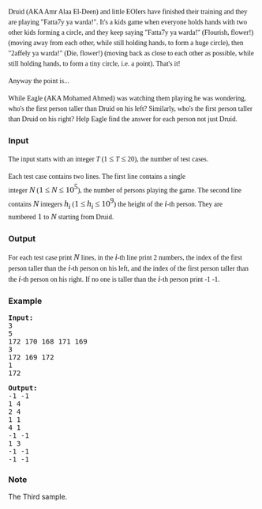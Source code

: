 <p style="margin: 0px 0px 1em; padding: 0px; font-family: verdana, serif; font-size: 14px; line-height: 21px;">Druid (AKA Amr Alaa El-Deen) and little EOIers have finished their training and they are playing "Fatta7y ya warda!". It's a kids game when everyone holds hands with two other kids forming a circle, and they keep saying "Fatta7y ya warda!" (Flourish, flower!) (moving away from each other, while still holding hands, to form a huge circle), then "2affely ya warda!" (Die, flower!) (moving back as close to each other as possible, while still holding hands, to form a tiny circle, i.e. a point). That's it!</p>
<p style="margin: 0px 0px 1em; padding: 0px; font-family: verdana, serif; font-size: 14px; line-height: 21px;">Anyway the point is...</p>
<p style="margin: 0px 0px 1em; padding: 0px; font-family: verdana, serif; font-size: 14px; line-height: 21px;">While Eagle (AKA Mohamed Ahmed) was watching them playing he was wondering, who's the first person taller than Druid on his left? Similarly, who's the first person taller than Druid on his right? Help Eagle find the answer for each person not just Druid.</p>
<h3>Input</h3>
<p><span style="font-family: verdana, serif; font-size: 14px; line-height: 21px;">The input starts with an integer <em>T </em>(1 <span style="font-family: 'times new roman'; font-size: 17.5px; line-height: 21px; white-space: nowrap;">≤</span>&nbsp;<em>T</em>&nbsp;<span style="font-family: 'times new roman'; font-size: 17.5px; line-height: 21px; white-space: nowrap;">≤</span>&nbsp;20), the number of test cases.</span></p>
<p><span style="font-family: verdana, serif; font-size: 14px; line-height: 21px;">Each test case contains two lines. The first line contains a single integer&nbsp;</span><span style="font-size: 17.5px; font-family: 'times new roman'; white-space: nowrap; line-height: 21px;"><em>N</em></span><span style="font-family: verdana, serif; font-size: 14px; line-height: 21px;">&nbsp;(</span><span style="font-size: 17.5px; font-family: 'times new roman'; white-space: nowrap; line-height: 21px;">1 ≤ <em>N</em> ≤ 10<sup>5</sup></span><span style="font-family: verdana, serif; font-size: 14px; line-height: 21px;">), the number of persons playing the game. The second line contains&nbsp;</span><span style="font-size: 17.5px; font-family: 'times new roman'; white-space: nowrap; line-height: 21px;"><em>N</em></span><span style="font-family: verdana, serif; font-size: 14px; line-height: 21px;">&nbsp;integers&nbsp;</span><span style="font-size: 17.5px; font-family: 'times new roman'; white-space: nowrap; line-height: 21px;"><em>h</em><sub><em>i</em></sub></span><span style="font-family: verdana, serif; font-size: 14px; line-height: 21px;">&nbsp;(</span><span style="font-size: 17.5px; font-family: 'times new roman'; white-space: nowrap; line-height: 21px;">1 ≤ <em>h</em><sub><em>i</em></sub> ≤ 10<sup>9</sup></span><span style="font-family: verdana, serif; font-size: 14px; line-height: 21px;">) the height of the&nbsp;</span><span style="font-size: 17.5px; font-family: 'times new roman'; white-space: nowrap; line-height: 21px;"><em>i</em></span><span style="font-family: verdana, serif; font-size: 14px; line-height: 21px;">-th person. They are numbered&nbsp;</span><span style="font-size: 17.5px; font-family: 'times new roman'; white-space: nowrap; line-height: 21px;">1</span><span style="font-family: verdana, serif; font-size: 14px; line-height: 21px;">&nbsp;to&nbsp;</span><span style="font-size: 17.5px; font-family: 'times new roman'; white-space: nowrap; line-height: 21px;"><em>N</em></span><span style="font-family: verdana, serif; font-size: 14px; line-height: 21px;">&nbsp;starting from Druid.</span></p>
<h3>Output</h3>
<p><span style="font-family: verdana, serif; font-size: 14px; line-height: 21px;">For each test case print&nbsp;</span><span style="font-size: 17.5px; font-family: 'times new roman'; white-space: nowrap; line-height: 21px;"><em>N</em></span><span style="font-family: verdana, serif; font-size: 14px; line-height: 21px;">&nbsp;lines, in the&nbsp;</span><span style="font-size: 17.5px; font-family: 'times new roman'; white-space: nowrap; line-height: 21px;"><em>i</em></span><span style="font-family: verdana, serif; font-size: 14px; line-height: 21px;">-th line print 2 numbers, the index of the first person taller than the&nbsp;</span><span style="font-size: 17.5px; font-family: 'times new roman'; white-space: nowrap; line-height: 21px;"><em>i</em></span><span style="font-family: verdana, serif; font-size: 14px; line-height: 21px;">-th person on his left, and the index of the first person taller than the&nbsp;</span><span style="font-size: 17.5px; font-family: 'times new roman'; white-space: nowrap; line-height: 21px;"><em>i</em></span><span style="font-family: verdana, serif; font-size: 14px; line-height: 21px;">-th person on his right. If no one is taller than the&nbsp;</span><span style="font-size: 17.5px; font-family: 'times new roman'; white-space: nowrap; line-height: 21px;"><em>i</em></span><span style="font-family: verdana, serif; font-size: 14px; line-height: 21px;">-th person print -1 -1.</span></p>
<h3>Example</h3>
<pre><strong>Input:<br></strong>3
5<br>172 170 168 171 169<br>3<br>172 169 172<strong>&nbsp;<br></strong>1<br>172</pre>
<pre><strong>Output:</strong>
-1 -1<br>1 4<br>2 4<br>1 1<br>4 1<br>-1 -1<br>1 3<br>-1 -1<br>-1 -1</pre>
<h3>Note</h3>
<div>The Third sample.</div>
<div style="text-align: center;"><img style="-webkit-user-select: none;" src="./22237/file/HHHcFRiY.png" alt=""></div>